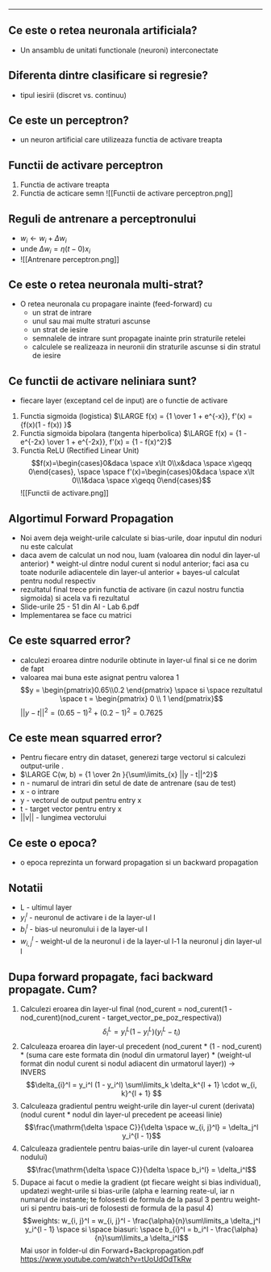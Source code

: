 ----
## Ce este o retea neuronala artificiala?
 - Un ansamblu de unitati functionale (neuroni) interconectate
## Diferenta dintre clasificare si regresie?
 - tipul iesirii (discret vs. continuu)
## Ce este un perceptron?
 - un neuron artificial care utilizeaza functia de activare treapta
## Functii de activare perceptron
1) Functia de activare treapta
2) Functia de acticare semn
![[Functii de activare perceptron.png]]
## Reguli de antrenare a perceptronului
 - $w_i \leftarrow w_i + \Delta w_i$
 - unde $\Delta w_i = \eta(t - 0)x_i$
 - ![[Antrenare perceptron.png]]
## Ce este o retea neuronala multi-strat?
 - O retea neuronala cu propagare inainte (feed-forward) cu
   - un strat de intrare
   - unul sau mai multe straturi ascunse
   - un strat de iesire
   - semnalele de intrare sunt propagate inainte prin straturile retelei
   - calculele se realizeaza in neuronii din straturile ascunse si din stratul de iesire

## Ce functii de activare neliniara sunt?
 - fiecare layer (exceptand cel de input) are o functie de activare 
1) Functia sigmoida (logistica)
	$\LARGE f(x) = {1 \over 1 + e^{-x}}, f'(x) = {f(x)(1 - f(x)) }$
1) Functia sigmoida bipolara (tangenta hiperbolica)
    $\LARGE f(x) = {1 - e^{-2x} \over 1 + e^{-2x}}, f'(x) = {1 - f(x)^2}$
3) Functia ReLU (Rectified Linear Unit)
   $$f(x)=\begin{cases}0&daca \space x\lt 0\\x&daca \space x\geqq 0\end{cases}, \space \space f'(x)=\begin{cases}0&daca \space x\lt 0\\1&daca \space x\geqq 0\end{cases}$$
   ![[Functii de activare.png]]
## Algortimul Forward Propagation
 - Noi avem deja weight-urile calculate si bias-urile, doar inputul din noduri nu este calculat
 - daca avem de calculat un nod nou, luam (valoarea din nodul din layer-ul anterior) * weight-ul dintre nodul curent si nodul anterior; faci asa cu toate nodurile adiacentele din layer-ul anterior + bayes-ul calculat pentru nodul respectiv
 - rezultatul final trece prin functia de activare (in cazul nostru functia sigmoida) si acela va fi rezultatul
 - Slide-urile 25 - 51 din AI - Lab 6.pdf
 - Implementarea se face cu matrici

## Ce este squarred error?
 - calculezi eroarea dintre nodurile obtinute in layer-ul final si ce ne dorim de fapt
 - valoarea mai buna este asignat pentru valorea 1
 $$y = \begin{pmatrix}0.65\\0.2 \end{pmatrix} \space si \space rezultatul \space t = \begin{pmatrix} 0 \\ 1 \end{pmatrix}$$  $||y - t||^2 = {(0.65 - 1)^2 + (0.2 - 1)^2} = {0.7625}$
## Ce este mean squarred error?
 - Pentru fiecare entry din dataset, generezi targe vectorul si calculezi output-urile .
- $\LARGE C(w, b) = {1 \over 2n }{\sum\limits_{x} ||y - t||^2}$
- n - numarul de intrari din setul de date de antrenare (sau de test)
- x - o intrare
- y - vectorul de output pentru entry x
- t - target vector pentru entry x
- ||v|| - lungimea vectorului

## Ce este o epoca?
 - o epoca reprezinta un forward propagation si un backward propagation
## Notatii
 - L - ultimul layer
 - $y_{i}^l$ - neuronul de activare i de la layer-ul l
 - $b_{i}^l$ - bias-ul neuronului i de la layer-ul l
 - $w_{i, j}^l$ - weight-ul de la neuronul i de la layer-ul l-1 la neuronul j din layer-ul l
## Dupa forward propagate, faci backward propagate. Cum?
1) Calculezi eroarea din layer-ul final (nod_curent = nod_curent(1 - nod_curent)(nod_curent - target_vector_pe_poz_respectiva))$$\delta_{i}^L = y_i^L (1 - y_i^L) (y_i^L - t_i) $$ 
2) Calculeaza eroarea din layer-ul precedent (nod_curent * (1 - nod_curent) * (suma care este formata din (nodul din urmatorul layer) * (weight-ul format din nodul curent si nodul adiacent din urmatorul layer)) -> INVERS
$$\delta_{i}^l = y_i^l (1 - y_i^l) \sum\limits_k \delta_k^{l + 1} \cdot w_{i, k}^{l + 1} $$
3) Calculeaza gradientul pentru weight-urile din layer-ul curent (derivata) (nodul curent * nodul din layer-ul precedent pe aceeasi linie)
$$\frac{\mathrm{\delta \space C}}{\delta \space w_{i, j}^l} = \delta_j^l y_i^{l - 1}$$
4) Calculeaza gradientele pentru baias-urile din layer-ul curent (valoarea nodului)
$$\frac{\mathrm{\delta \space C}}{\delta \space b_i^l} = \delta_i^l$$
5) Dupace ai facut o medie la gradient (pt fiecare weight si bias individual), updatezi weght-urile si bias-urile (alpha e learning reate-ul, iar n numarul de instante; te folosesti de formula de la pasul 3 pentru weight-uri si pentru bais-uri de folosesti de formula de la pasul 4)
$$weights: w_{i, j}^l = w_{i, j}^l - \frac{\alpha}{n}\sum\limits_a \delta_j^l y_i^{l - 1} \space si \space biasuri: \space b_{i}^l = b_i^l - \frac{\alpha}{n}\sum\limits_a \delta_i^l$$
Mai usor in folder-ul din Forward+Backpropagation.pdf
https://www.youtube.com/watch?v=tUoUdOdTkRw